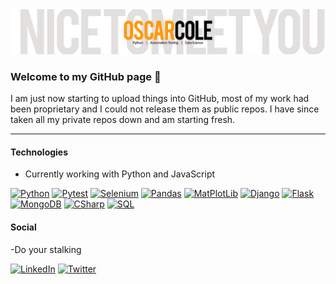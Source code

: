<img src = 'GitHubBanner.png' alt = 'Banner'/>

### Welcome to my GitHub page 👋


I am just now starting to upload things into GitHub, most of my work had been proprietary and I could not release them as public repos. I have since taken all my private repos down and am starting fresh.
<hr/>

#### Technologies
- Currently working with Python and JavaScript


[![Python](https://img.shields.io/badge/Language-Python-3e7cad?style=for-the-badge&logo=Python&logoColor=white)](https://www.python.org/)
[![Pytest](https://img.shields.io/badge/Test-Pytest-ffdd53?style=for-the-badge&logo=Python&logoColor=white)](https://docs.pytest.org/en/latest/)
[![Selenium](https://img.shields.io/badge/BrowserAutomation-Selenium-3e7cad?style=for-the-badge&logo=Python&logoColor=white)](https://selenium-python.readthedocs.io/)
[![Pandas](https://img.shields.io/badge/DataAnalysis-Pandas-purple?style=for-the-badge&logo=Pandas&logoColor=white)](https://pandas.pydata.org/)
[![MatPlotLib](https://img.shields.io/badge/DataAnalysis-MatPlotLib-3e7cad?style=for-the-badge&logo=MatPlotLib&logoColor=white)](https://matplotlib.org/)
[![Django](https://img.shields.io/badge/WebBased-Django-0c4b33?style=for-the-badge&logo=Django&logoColor=white)](https://www.djangoproject.com/)
[![Flask](https://img.shields.io/badge/WebBased-Flask-000000?style=for-the-badge&logo=Flask&logoColor=white)](https://flask.palletsprojects.com/en/1.1.x/)
[![MongoDB](https://img.shields.io/badge/Database-MongoDB-13aa52?style=for-the-badge&logo=MongoDB&logoColor=white)](https://www.mongodb.com/)
[![CSharp](https://img.shields.io/badge/Language-CSharp-informational?style=for-the-badge&logo=C&logoColor=white)](https://docs.microsoft.com/en-us/dotnet/)
[![SQL](https://img.shields.io/badge/Database-SQL-informational?style=for-the-badge&logo=MySQL&logoColor=white)](https://www.microsoft.com/en-us/sql-server/sql-server-2019)

#### Social
-Do your stalking

[![LinkedIn](https://img.shields.io/badge/LinkedIn-oscarcole-informational?style=for-the-badge&logo=linkedin&logoColor=white)](https://www.linkedin.com/in/oscarcole/)
[![Twitter](https://img.shields.io/badge/Twitter-oscarcole-lightblue?style=for-the-badge&logo=twitter&logoColor=white)](https://www.twitter.com/TheN0rthC0le/)
